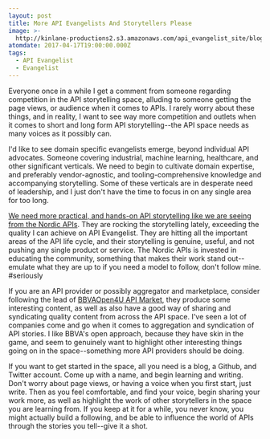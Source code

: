 ```yaml
---
layout: post
title: More API Evangelists And Storytellers Please
image: >-
  http://kinlane-productions2.s3.amazonaws.com/api_evangelist_site/blog/kin_lane_talks.jpg
atomdate: 2017-04-17T19:00:00.000Z
tags:
  - API Evangelist
  - Evangelist
---
```

Everyone once in a while I get a comment from someone regarding competition in the API storytelling space, alluding to someone getting the page views, or audience when it comes to APIs. I rarely worry about these things, and in reality, I want to see way more competition and outlets when it comes to short and long form API storytelling--the API space needs as many voices as it possibly can.

I'd like to see domain specific evangelists emerge, beyond individual API advocates. Someone covering industrial, machine learning, healthcare, and other significant verticals. We need to begin to cultivate domain expertise, and preferably vendor-agnostic, and tooling-comprehensive knowledge and accompanying storytelling. Some of these verticals are in desperate need of leadership, and I just don't have the time to focus in on any single area for too long.

[We need more practical, and hands-on API storytelling like we are seeing from the Nordic APIs](http://nordicapis.com/). They are rocking the storytelling lately, exceeding the quality I can achieve on API Evangelist. They are hitting all the important areas of the API life cycle, and their storytelling is genuine, useful, and not pushing any single product or service. The Nordic APIs is invested in educating the community, something that makes their work stand out--emulate what they are up to if you need a model to follow, don't follow mine. #seriously

If you are an API provider or possibly aggregator and marketplace, consider following the lead of [BBVAOpen4U API Market](https://bbvaopen4u.com/en/actualidad), they produce some interesting content, as well as also have a good way of sharing and syndicating quality content from across the API space. I've seen a lot of companies come and go when it comes to aggregation and syndication of API stories. I like BBVA's open approach, because they have skin in the game, and seem to genuinely want to highlight other interesting things going on in the space--something more API providers should be doing.

If you want to get started in the space, all you need is a blog, a Github, and Twitter account. Come up with a name, and begin learning and writing. Don't worry about page views, or having a voice when you first start, just write. Then as you feel comfortable, and find your voice, begin sharing your work more, as well as highlight the work of other storytellers in the space you are learning from. If you keep at it for a while, you never know, you might actually build a following, and be able to influence the world of APIs through the stories you tell--give it a shot.
